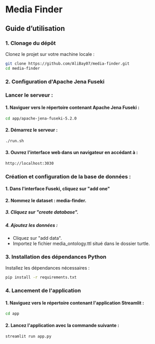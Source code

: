 # Media Finder

## Guide d’utilisation

### 1. Clonage du dépôt
Clonez le projet sur votre machine locale :
```bash
git clone https://github.com/AliBay07/media-finder.git
cd media-finder
```

### 2. Configuration d'Apache Jena Fuseki

### Lancer le serveur :

#### 1. Naviguer vers le répertoire contenant Apache Jena Fuseki :

```bash
cd app/apache-jena-fuseki-5.2.0
```

#### 2. Démarrez le serveur :

```bash
./run.sh
```

#### 3. Ouvrez l'interface web dans un navigateur en accédant à :

```bash
http://localhost:3030
```

### Création et configuration de la base de données :

#### 1. Dans l'interface Fuseki, cliquez sur "add one"

#### 2. Nommez le dataset : media-finder.

##### 3. Cliquez sur "create database".

##### 4. Ajoutez les données :

- Cliquez sur "add data".
- Importez le fichier media_ontology.ttl situé dans le dossier turtle.

### 3. Installation des dépendances Python 

Installez les dépendances nécessaires :

```bash
pip install -r requirements.txt
```

### 4. Lancement de l'application
#### 1. Naviguez vers le répertoire contenant l'application Streamlit :
```bash
cd app
```

#### 2. Lancez l'application avec la commande suivante :
```bash
streamlit run app.py
```
